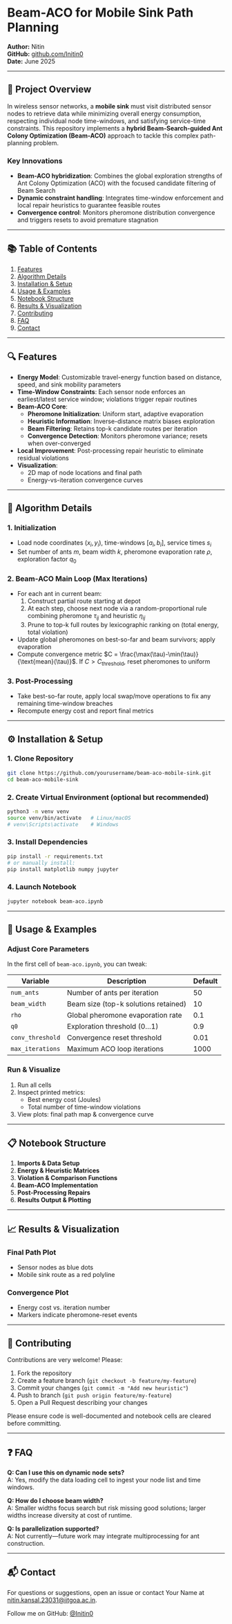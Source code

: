 # Beam-ACO for Mobile Sink Path Planning


**Author:** Nitin   
**GitHub:** [github.com/Initin0](https://github.com/Initin0)  
**Date:** June 2025  

---

## 🚀 Project Overview

In wireless sensor networks, a **mobile sink** must visit distributed sensor nodes to retrieve data while minimizing overall energy consumption, respecting individual node time-windows, and satisfying service-time constraints. This repository implements a **hybrid Beam-Search-guided Ant Colony Optimization (Beam-ACO)** approach to tackle this complex path-planning problem.

### Key Innovations

- **Beam-ACO hybridization**: Combines the global exploration strengths of Ant Colony Optimization (ACO) with the focused candidate filtering of Beam Search
- **Dynamic constraint handling**: Integrates time-window enforcement and local repair heuristics to guarantee feasible routes
- **Convergence control**: Monitors pheromone distribution convergence and triggers resets to avoid premature stagnation

---

## 📚 Table of Contents

1. [Features](#-features)  
2. [Algorithm Details](#-algorithm-details)  
3. [Installation & Setup](#️-installation--setup)  
4. [Usage & Examples](#-usage--examples)  
6. [Notebook Structure](#-notebook-structure)  
7. [Results & Visualization](#-results--visualization)  
8. [Contributing](#-contributing)  
9. [FAQ](#-faq) 
11. [Contact](#-contact)

---

## 🔍 Features

- **Energy Model**: Customizable travel-energy function based on distance, speed, and sink mobility parameters
- **Time-Window Constraints**: Each sensor node enforces an earliest/latest service window; violations trigger repair routines
- **Beam-ACO Core**:
  - **Pheromone Initialization**: Uniform start, adaptive evaporation
  - **Heuristic Information**: Inverse-distance matrix biases exploration
  - **Beam Filtering**: Retains top-k candidate routes per iteration
  - **Convergence Detection**: Monitors pheromone variance; resets when over-converged
- **Local Improvement**: Post-processing repair heuristic to eliminate residual violations
- **Visualization**:
  - 2D map of node locations and final path
  - Energy-vs-iteration convergence curves

---

## 🧮 Algorithm Details

### 1. Initialization
- Load node coordinates $(x_i, y_i)$, time-windows $[a_i, b_i]$, service times $s_i$
- Set number of ants $m$, beam width $k$, pheromone evaporation rate $\rho$, exploration factor $q_0$

### 2. Beam-ACO Main Loop (Max Iterations)
- For each ant in current beam:
  1. Construct partial route starting at depot
  2. At each step, choose next node via a random-proportional rule combining pheromone $\tau_{ij}$ and heuristic $\eta_{ij}$
  3. Prune to top-k full routes by lexicographic ranking on (total energy, total violation)
- Update global pheromones on best-so-far and beam survivors; apply evaporation
- Compute convergence metric $C = \frac{\max(\tau)-\min(\tau)}{\text{mean}(\tau)}$. If $C > C_{\text{threshold}}$, reset pheromones to uniform

### 3. Post-Processing
- Take best-so-far route, apply local swap/move operations to fix any remaining time-window breaches
- Recompute energy cost and report final metrics

---

## ⚙️ Installation & Setup

### 1. Clone Repository
```bash
git clone https://github.com/yourusername/beam-aco-mobile-sink.git
cd beam-aco-mobile-sink
```

### 2. Create Virtual Environment (optional but recommended)
```bash
python3 -m venv venv
source venv/bin/activate   # Linux/macOS
# venv\Scripts\activate    # Windows
```

### 3. Install Dependencies
```bash
pip install -r requirements.txt
# or manually install:
pip install matplotlib numpy jupyter
```

### 4. Launch Notebook
```bash
jupyter notebook beam-aco.ipynb
```

---

## 🎯 Usage & Examples

### Adjust Core Parameters
In the first cell of `beam-aco.ipynb`, you can tweak:

| Variable | Description | Default |
|----------|-------------|---------|
| `num_ants` | Number of ants per iteration | 50 |
| `beam_width` | Beam size (top-k solutions retained) | 10 |
| `rho` | Global pheromone evaporation rate | 0.1 |
| `q0` | Exploration threshold (0…1) | 0.9 |
| `conv_threshold` | Convergence reset threshold | 0.01 |
| `max_iterations` | Maximum ACO loop iterations | 1000 |

### Run & Visualize

1. Run all cells
2. Inspect printed metrics:
   - Best energy cost (Joules)
   - Total number of time-window violations
3. View plots: final path map & convergence curve

---

## 📋 Notebook Structure

1. **Imports & Data Setup**
2. **Energy & Heuristic Matrices**
3. **Violation & Comparison Functions**
4. **Beam-ACO Implementation**
5. **Post-Processing Repairs**
6. **Results Output & Plotting**

---

## 📈 Results & Visualization

### Final Path Plot
- Sensor nodes as blue dots
- Mobile sink route as a red polyline

### Convergence Plot
- Energy cost vs. iteration number
- Markers indicate pheromone-reset events

---

## 🤝 Contributing

Contributions are very welcome! Please:

1. Fork the repository
2. Create a feature branch (`git checkout -b feature/my-feature`)
3. Commit your changes (`git commit -m "Add new heuristic"`)
4. Push to branch (`git push origin feature/my-feature`)
5. Open a Pull Request describing your changes

Please ensure code is well-documented and notebook cells are cleared before committing.

---

## ❓ FAQ

**Q: Can I use this on dynamic node sets?**  
A: Yes, modify the data loading cell to ingest your node list and time windows.

**Q: How do I choose beam width?**  
A: Smaller widths focus search but risk missing good solutions; larger widths increase diversity at cost of runtime.

**Q: Is parallelization supported?**  
A: Not currently—future work may integrate multiprocessing for ant construction.

---



## 📬 Contact

For questions or suggestions, open an issue or contact Your Name at nitin.kansal.23031@iitgoa.ac.in.

Follow me on GitHub: [@Initin0](https://github.com/Initin0)
